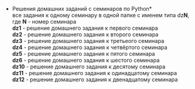* Решения домашних заданий с семинаров по Python*  
  все задания к одному семинару в одной папке с именем типа dz**N**, где **N** - номер семинара  
**dz1** - решение домашнего задания к первого семинара  
**dz2** - решение домашнего задания к второго семинара  
**dz3** - решение домашнего задания к третьеого семинара  
**dz4** - решение домашнего задания к четвёртого семинара  
**dz5** - решение домашнего задания к пятого семинара  
**dz6** - решение домашнего задания к шестого семинара  
**dz10** - решение домашнего задания к десятому семинара  
**dz11** - решение домашнего задания к одинадцатому семинара  
**dz12** - решение домашнего задания к двенадцатому семинара
